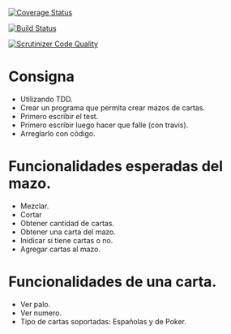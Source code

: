 [![Coverage Status](https://coveralls.io/repos/github/LautaroCerruti/TDD2018/badge.svg?branch=master)](https://coveralls.io/github/LautaroCerruti/TDD2018?branch=master)

[![Build Status](https://travis-ci.org/LautaroCerruti/TDD2018.svg?branch=master)](https://travis-ci.org/LautaroCerruti/TDD2018)

[![Scrutinizer Code Quality](https://scrutinizer-ci.com/g/LautaroCerruti/TDD2018/badges/quality-score.png?b=master)](https://scrutinizer-ci.com/g/LautaroCerruti/TDD2018/?branch=master)

# Consigna

- Utilizando TDD.
- Crear un programa que permita crear mazos de cartas.
- Primero escribir el test.
- Primero escribir luego hacer que falle (con travis).
- Arreglarlo con código.

# Funcionalidades esperadas del mazo.

- Mezclar.
- Cortar
- Obtener cantidad de cartas.
- Obtener una carta del mazo.
- Inidicar si tiene cartas o no.
- Agregar cartas al mazo.

# Funcionalidades de una carta.

- Ver palo.
- Ver numero.
- Tipo de cartas soportadas: Españolas y de Poker.
